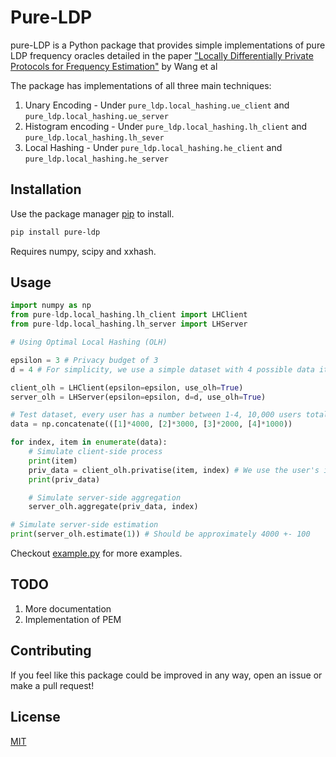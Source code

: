 # Pure-LDP

pure-LDP is a Python package that provides simple implementations of pure LDP frequency oracles detailed in the paper 
["Locally Differentially Private Protocols for Frequency Estimation"](https://www.usenix.org/conference/usenixsecurity17/technical-sessions/presentation/wang-tianhao) by Wang et al

The package has implementations of all three main techniques:
1. Unary Encoding - Under ```pure_ldp.local_hashing.ue_client``` and ```pure_ldp.local_hashing.ue_server``` 
2. Histogram encoding - Under ```pure_ldp.local_hashing.lh_client``` and ```pure_ldp.local_hashing.lh_sever``` 
3. Local Hashing - Under ```pure_ldp.local_hashing.he_client``` and ```pure_ldp.local_hashing.he_server``` 

## Installation

Use the package manager [pip](https://pip.pypa.io/en/stable/) to install.

```bash
pip install pure-ldp
```

Requires numpy, scipy and xxhash.

## Usage

```python
import numpy as np
from pure-ldp.local_hashing.lh_client import LHClient
from pure-ldp.local_hashing.lh_server import LHServer

# Using Optimal Local Hashing (OLH)

epsilon = 3 # Privacy budget of 3
d = 4 # For simplicity, we use a simple dataset with 4 possible data items

client_olh = LHClient(epsilon=epsilon, use_olh=True)
server_olh = LHServer(epsilon=epsilon, d=d, use_olh=True)

# Test dataset, every user has a number between 1-4, 10,000 users total
data = np.concatenate(([1]*4000, [2]*3000, [3]*2000, [4]*1000))

for index, item in enumerate(data):
    # Simulate client-side process
    print(item)
    priv_data = client_olh.privatise(item, index) # We use the user's index as a hash seed, in practice this should be randomly+uniquely generated
    print(priv_data)

    # Simulate server-side aggregation
    server_olh.aggregate(priv_data, index)

# Simulate server-side estimation
print(server_olh.estimate(1)) # Should be approximately 4000 +- 100

```

Checkout [example.py](https://github.com/Samuel-Maddock/pure-LDP/blob/master/example.py) for more examples.

## TODO
1. More documentation
2. Implementation of PEM

## Contributing
If you feel like this package could be improved in any way, open an issue or make a pull request!


## License
[MIT](https://choosealicense.com/licenses/mit/)